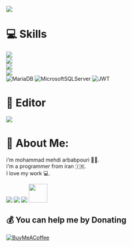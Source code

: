 ![](https://raw.githubusercontent.com/pyAref/Arbabpouri/main/wallpaper.gif)
 
 
# 💻 Skills 
[![](https://skillicons.dev/icons?i=python,js,ts,html,css)](https://skillicons.dev)<br />
[![](https://skillicons.dev/icons?i=django,flask,fastapi,selenium,regex)](https://skillicons.dev)<br />
[![](https://skillicons.dev/icons?i=git,github,linux,postman)](https://skillicons.dev)<br />
[![](https://skillicons.dev/icons?i=mongodb,mysql,sqlite,postgresql)](https://skillicons.dev)<br />
![MariaDB](https://img.shields.io/badge/MariaDB-003545?style=for-the-badge&logo=mariadb&logoColor=white) ![MicrosoftSQLServer](https://img.shields.io/badge/Microsoft%20SQL%20Sever-CC2927?style=for-the-badge&logo=microsoft%20sql%20server&logoColor=white)
![JWT](https://img.shields.io/badge/JWT-black?style=for-the-badge&logo=JSON%20web%20tokens)
<br />

# 📌 Editor
[![](https://skillicons.dev/icons?i=androidstudio,vscode)](https://skillicons.dev)<br />
 

# 💫 About Me:
i'm mohammad mehdi arbabpouri 👨‍💻.<br>i'm a programmer from iran 🇮🇷.<br>I love my work 💻.<br>

[![](https://skillicons.dev/icons?i=stackoverflow)](https://stackoverflow.com/users/19901285/mohammadmahdi-arbabpouri)
[![](https://skillicons.dev/icons?i=instagram)](https://instagram.com/Mohammad_Arbabpouri)
[![](https://skillicons.dev/icons?i=discord)](https://discord.com/invite/SardarCyberym#1740)
[<img width="50" height="50" src="https://github.com/gauravghongde/social-icons/blob/master/PNG/Color/Telegram.png">](https://t.me/Jarrare)

  ## 💰 You can help me by Donating
  [![BuyMeACoffee](https://img.shields.io/badge/Buy%20Me%20a%20Coffee-ffdd00?style=for-the-badge&logo=buy-me-a-coffee&logoColor=black)](https://www.buymeacoffee.com/sardarcybery) <br />
